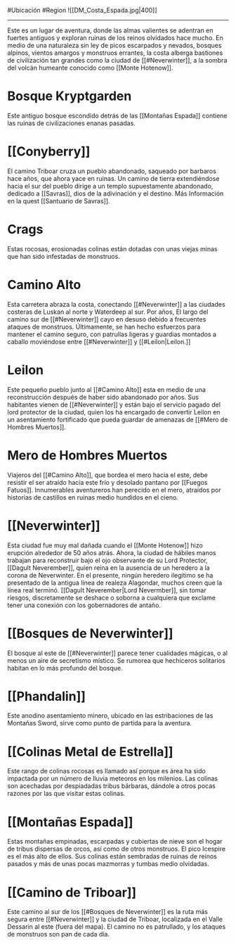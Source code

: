 #Ubicación #Region
![[DM_Costa_Espada.jpg|400]]
***
Este es un lugar de aventura, donde las almas valientes se adentran en fuertes antiguos y exploran ruinas de los reinos olvidados hace mucho. En medio de una naturaleza sin ley de picos escarpados y nevados, bosques alpinos, vientos amargos y monstruos errantes, la costa alberga bastiones de civilización tan grandes como la ciudad de [[#Neverwinter]], a la sombra del volcán humeante conocido como [[Monte Hotenow]].
# Bosque Kryptgarden 
Este antiguo bosque escondido detrás de las [[Montañas Espada]] contiene las ruinas de civilizaciones enanas pasadas.
# [[Conyberry]]
El camino Triboar cruza un pueblo abandonado, saqueado por barbaros hace años, que ahora yace en ruinas. Un camino de tierra extendiéndose hacia el sur del pueblo dirige a un templo supuestamente abandonado, dedicado a [[Savras]], dios de la adivinación y el destino.
Más Información en la quest [[Santuario de Savras]].
# Crags
Estas rocosas, erosionadas colinas están dotadas con unas viejas minas que han sido infestadas de monstruos. 
# Camino Alto
Esta carretera abraza la costa, conectando [[#Neverwinter]] a las ciudades costeras de Luskan al norte y Waterdeep al sur. Por años, El largo del camino sur de [[#Neverwinter]] cayo en desuso debido a frecuentes ataques de monstruos. Últimamente, se han hecho esfuerzos para mantener el camino seguro, con patrullas ligeras y guardias montados a caballo moviéndose entre [[#Neverwinter]] y [[#Leilon|Leilon.]]
# Leilon
Este pequeño pueblo junto al [[#Camino Alto]] esta en medio de una reconstrucción después de haber sido abandonado por años. Sus habitantes vienen de [[#Neverwinter]] y están bajo el servicio pagado del lord protector de la ciudad, quien los ha encargado de convertir Leilon en un asentamiento fortificado que pueda guardar de amenazas de [[#Mero de Hombres Muertos]].
# Mero de Hombres Muertos
Viajeros del [[#Camino Alto]], que bordea el mero hacia el este, debe resistir el ser atraído hacia este frío y desolado pantano por [[Fuegos Fatuos]]. Innumerables aventureros han perecido en el mero, atraídos por historias de castillos en ruinas medio hundidos en el cieno.
# [[Neverwinter]]
Esta ciudad fue muy mal dañada cuando el [[Monte Hotenow]] hizo erupción alrededor de 50 años atrás. Ahora, la ciudad de hábiles manos trabajan para reconstruir bajo el ojo observante de su Lord Protector, [[Dagult Neverember]], quien reina en la ausencia de un heredero a la corona de Neverwinter. En el presente, ningún heredero ilegitimo se ha presentado de la antigua línea de realeza Alagondar, muchos creen que la línea real terminó. [[Dagult Neverember|Lord Nevermber]], sin tomar riesgos, discretamente se deshace o soborna a cualquiera que exclame tener una conexión con los gobernadores de antaño. 
# [[Bosques de Neverwinter]]
El bosque al este de [[#Neverwinter]] parece tener cualidades mágicas, o al menos un aire de secretismo místico. Se rumorea que hechiceros solitarios habitan en lo más profundo del bosque.
# [[Phandalin]]
Este anodino asentamiento minero, ubicado en las estribaciones de las Montañas Sword, sirve como punto de partida para la aventura.
# [[Colinas Metal de Estrella]]
Este rango de colinas rocosas es llamado así porque es área ha sido impactada por un número de lluvia meteoros en los milenios. Las colinas son acechadas por despiadadas tribus bárbaras, dándole a otros pocas razones por las que visitar estas colinas.
# [[Montañas Espada]]
Estas montañas empinadas, escarpadas y cubiertas de nieve son el hogar de tribus dispersas de orcos, así como de otros monstruos. El pico Icespire es el más alto de ellos. Sus colinas están sembradas de ruinas de reinos pasados y más de unas pocas mazmorras y tumbas medio olvidadas.
# [[Camino de Triboar]]
Este camino al sur de los [[#Bosques de Neverwinter]] es la ruta más segura entre [[#Neverwinter]] y la ciudad de Triboar, localizada en el Valle Dessarin al este (fuera del mapa). El camino no es patrullado, y los ataques de monstruos son pan de cada día.